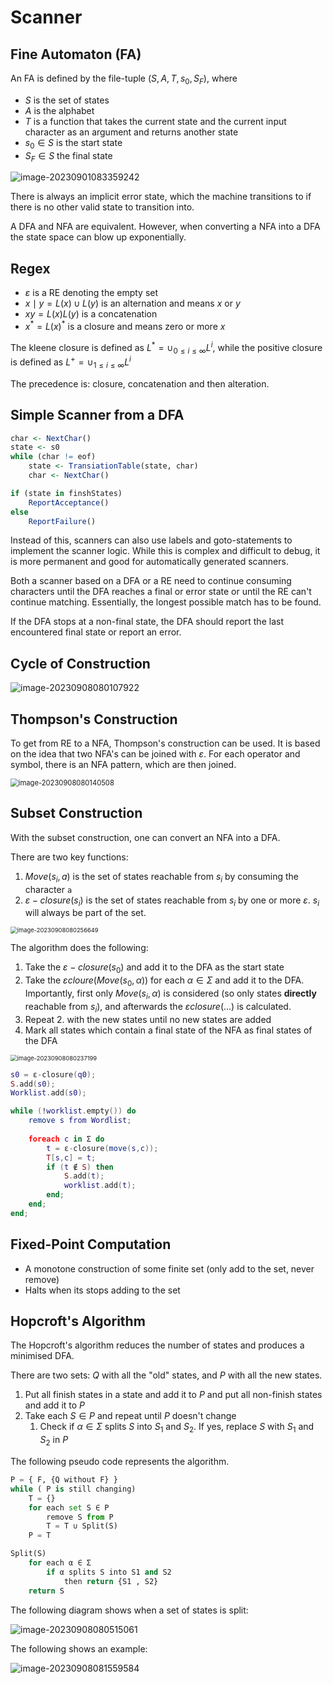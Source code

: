 # Scanner

## Fine Automaton (FA)

An FA is defined by the file-tuple $(S, A, T, s_0, S_F)$, where

* $S$ is the set of states
* $A$ is the alphabet
* $T$ is a function that takes the current state and the current input character as an argument and returns another state 
* $s_0\in S$ is the start state
* $S_F \in S$ the final state

![image-20230901083359242](./res/2_Scanner/image-20230901083359242.png)

There is always an implicit error state, which the machine transitions to if there is no other valid state to transition into.

A DFA and NFA are equivalent. However, when converting a NFA into a DFA the state space can blow up exponentially.

## Regex

* $\varepsilon$ is a RE denoting the empty set
* $x \mid y = L(x) \cup L(y)$ is an alternation and means $x$ or $y$
* $xy = L(x)L(y)$ is a concatenation
* $x^*=L(x)^*$ is a closure and means zero or more $x$ 

The kleene closure is defined as $L^* = \cup_{0\le i \le \infty}L^i$, while the positive closure is defined as $L^+ = \cup_{1\le i \le \infty}L^i$

The precedence is: closure, concatenation and then alteration.

## Simple Scanner from a DFA

```R
char <- NextChar()
state <- s0
while (char != eof)
    state <- TransiationTable(state, char)
	char <- NextChar()

if (state in finshStates)
    ReportAcceptance()
else
    ReportFailure()
```

Instead of this, scanners can also use labels and goto-statements to implement the scanner logic. While this is complex and difficult to debug, it is more permanent and good for automatically generated scanners.

Both a scanner based on a DFA or a RE  need to continue consuming characters until the DFA reaches a final or error state or until the RE can't continue matching. Essentially, the longest possible match has to be found.

If the DFA stops at a non-final state, the DFA should report the last encountered final state or report an error.

## Cycle of  Construction

![image-20230908080107922](./res/2_Scanner/image-20230908080107922.png)

## Thompson's Construction

To get from RE to a NFA, Thompson's construction can be used. It is based on the idea that two NFA's can be joined with $\varepsilon$. For each operator and symbol, there is an NFA pattern, which are then joined.

<img src="./res/2_Scanner/image-20230908080140508.png" alt="image-20230908080140508" style="zoom:80%;" />

## Subset Construction

With the subset construction, one can convert an NFA into a DFA.

There are two key functions:

1. $Move(s_i, a)$ is the set of states reachable from $s_i$ by consuming the character `a`
2. $\varepsilon-closure(s_i)$ is the set of states reachable from $s_i$ by one or more $\varepsilon$. $s_i$ will always be part of the set.

<img src="./res/2_Scanner/image-20230908080256649.png" alt="image-20230908080256649" style="zoom:67%;" />

The algorithm does the following:

1. Take the $\varepsilon-closure(s_0)$ and add it to the DFA as the start state
2. Take the $\varepsilon cloure(Move(s_0, \alpha))$ for each $\alpha \in \Sigma$ and add it to the DFA.
   Importantly, first only $Move(s_i, \alpha)$ is considered (so only states **directly** reachable from $s_i$), and afterwards the $\varepsilon closure(...)$ is calculated.
3. Repeat 2. with the new states until no new states are added
4. Mark all states which contain a final state of the NFA as final states of the DFA

<img src="./res/2_Scanner/image-20230908080237199.png" alt="image-20230908080237199" style="zoom:67%;" />

```lua
s0 = ε-closure(q0);
S.add(s0);
Worklist.add(s0);

while (!worklist.empty()) do
    remove s from Wordlist;
    
    foreach c in Σ do
        t = ε-closure(move(s,c));
        T[s,c] = t;
        if (t ∉ S) then
            S.add(t);
            worklist.add(t);
        end;
    end;
end;
```

## Fixed-Point Computation

* A monotone construction of some finite set (only add to the set, never remove)
* Halts when its stops adding to the set

## Hopcroft's Algorithm

The Hopcroft's algorithm reduces the number of states and produces a minimised DFA.

There are two sets: $Q$ with all the "old" states, and $P$ with all the new states.

1. Put all finish states in a state and add it to $P$ and put all non-finish states and add it to $P$
2. Take each $S \in P$ and repeat until $P$ doesn't change
   1. Check if $\alpha \in \Sigma$ splits $S$ into $S_1$ and $S_2$. If yes, replace $S$ with $S_1$ and $S_2$ in $P$

The  following pseudo code represents the algorithm.

```python
P = { F, {Q without F} }
while ( P is still changing)
    T = {}
    for each set S ∈ P
        remove S from P
        T = T ∪ Split(S)
    P = T

Split(S)
    for each α ∈ Σ
        if α splits S into S1 and S2
        	then return {S1 , S2}
    return S
```

The following diagram shows when a set of states is split:

![image-20230908080515061](./res/2_Scanner/image-20230908080515061.png)

The following shows an example:

![image-20230908081559584](./res/2_Scanner/image-20230908081559584.png)